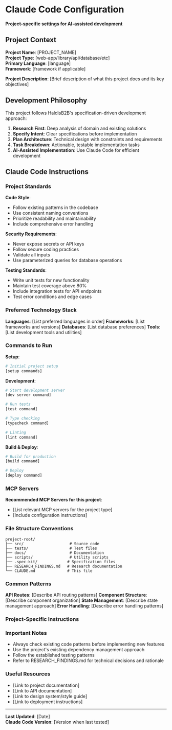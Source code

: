 # Claude Code Configuration

**Project-specific settings for AI-assisted development**

## Project Context

<!-- Update this section for each project -->
**Project Name**: [PROJECT_NAME]  
**Project Type**: [web-app/library/api/database/etc]  
**Primary Language**: [language]  
**Framework**: [framework if applicable]  

**Project Description**: 
[Brief description of what this project does and its key objectives]

## Development Philosophy

This project follows HaldisB2B's specification-driven development approach:

1. **Research First**: Deep analysis of domain and existing solutions
2. **Specify Intent**: Clear specifications before implementation
3. **Plan Architecture**: Technical design with constraints and requirements  
4. **Task Breakdown**: Actionable, testable implementation tasks
5. **AI-Assisted Implementation**: Use Claude Code for efficient development

## Claude Code Instructions

### Project Standards

**Code Style**: 
- Follow existing patterns in the codebase
- Use consistent naming conventions
- Prioritize readability and maintainability
- Include comprehensive error handling

**Security Requirements**:
- Never expose secrets or API keys
- Follow secure coding practices
- Validate all inputs
- Use parameterized queries for database operations

**Testing Standards**:
- Write unit tests for new functionality
- Maintain test coverage above 80%
- Include integration tests for API endpoints
- Test error conditions and edge cases

### Preferred Technology Stack

**Languages**: [List preferred languages in order]
**Frameworks**: [List frameworks and versions]
**Databases**: [List database preferences]
**Tools**: [List development tools and utilities]

### Commands to Run

**Setup**: 
```bash
# Initial project setup
[setup commands]
```

**Development**:
```bash
# Start development server
[dev server command]

# Run tests
[test command]

# Type checking
[typecheck command]

# Linting
[lint command]
```

**Build & Deploy**:
```bash
# Build for production
[build command]

# Deploy
[deploy command]
```

### MCP Servers

**Recommended MCP Servers for this project**:
- [List relevant MCP servers for the project type]
- [Include configuration instructions]

### File Structure Conventions

```
project-root/
├── src/                    # Source code
├── tests/                  # Test files
├── docs/                   # Documentation
├── scripts/                # Utility scripts
├── .spec-kit/             # Specification files
├── RESEARCH_FINDINGS.md   # Research documentation
└── CLAUDE.md              # This file
```

### Common Patterns

**API Routes**: [Describe API routing patterns]
**Component Structure**: [Describe component organization]
**State Management**: [Describe state management approach]
**Error Handling**: [Describe error handling patterns]

### Project-Specific Instructions

<!-- Add any project-specific instructions here -->

### Important Notes

- Always check existing code patterns before implementing new features
- Use the project's existing dependency management approach
- Follow the established testing patterns
- Refer to RESEARCH_FINDINGS.md for technical decisions and rationale

### Useful Resources

- [Link to project documentation]
- [Link to API documentation]
- [Link to design system/style guide]
- [Link to deployment instructions]

---

**Last Updated**: [Date]  
**Claude Code Version**: [Version when last tested]